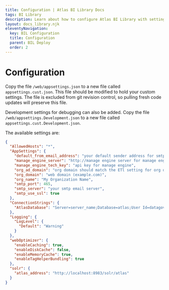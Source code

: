 ```yaml
---
title: Configuration | Atlas BI Library Docs
tags: BI Library
description: Learn about how to configure Atlas BI Library with settings for your organization and install requirements. Configuration is easly done through config files.
layout: docs_library.njk
eleventyNavigation:
  key: BIL Configuration
  title: Configuration
  parent: BIL Deploy
  order: 2
---
```


# Configuration

Copy the file ``/web/appsettings.json`` to a new file called ``appsettings.cust.json``. This file should be modified to hold your custom settings. The file is excluded from git revision control, so pulling fresh code updates will preserve this file.


Development settings for debugging can also be added. Copy the file ``/web/appsettings.Development.json`` to a new file called ``appsettings.cust.Development.json``.

The available settings are:

```json
{
  "AllowedHosts": "*",
  "AppSettings": {
    "default_from_email_address": "your default sender address for smtp",
    "manage_engine_server": "http://manage engine server for manage engine integration",
    "manage_engine_tech_key": "api key for manage engine",
    "org_ad_domain": "org domain should match the ETl setting for org domain",
    "org_domain": "web domain (example.com)",
    "org_name": "My Organization Name",
    "smtp_port": 465,
    "smtp_server": "your smtp email server",
    "smtp_use_ssl": true
  },
  "ConnectionStrings": {
    "AtlasDatabase": "Server=server_name;Database=atlas;User Id=datagov; Password=<password>; MultipleActiveResultSets=true"
  },
  "Logging": {
    "LogLevel": {
      "Default": "Warning"
    }
  },
  "webOptimizer": {
    "enableCaching": true,
    "enableDiskCache": false,
    "enableMemoryCache": true,
    "enableTagHelperBundling": true
  },
  "solr": {
    "atlas_address": "http://localhost:8983/solr/atlas"
  }
}
```
